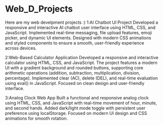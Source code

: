 # Web_D_Projects

Here are my web develpment projects :)
1:AI Chatbot UI Project
Developed a responsive and interactive AI chatbot user interface using HTML, CSS, and JavaScript. Implemented real-time messaging, file upload features, emoji picker, and dynamic UI elements. Designed with modern CSS animations and styled components to ensure a smooth, user-friendly experience across devices.

2:Web-Based Calculator Application
Developed a responsive and interactive calculator using HTML, CSS, and JavaScript. The project features a modern UI with a gradient background and rounded buttons, supporting core arithmetic operations (addition, subtraction, multiplication, division, percentage). Implemented clear (AC), delete (DEL), and real-time evaluation using eval() in JavaScript. Focused on clean design and user-friendly interface.

3:Analog Clock Web App
Built a functional and responsive analog clock using HTML, CSS, and JavaScript with real-time movement of hour, minute, and second hands. Added dark/light mode toggle with persistent user preference using localStorage. Focused on modern UI design and CSS animations for smooth rotation.
